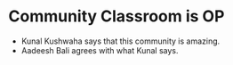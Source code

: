 # Community Classroom is OP

- Kunal Kushwaha says that this community is amazing.
- Aadeesh Bali agrees with what Kunal says.
